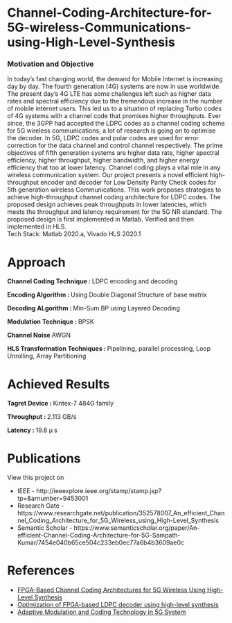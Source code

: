 # Channel-Coding-Architecture-for-5G-wireless-Communications-using-High-Level-Synthesis
<h3>Motivation and Objective </h3>
In today’s fast changing world, the demand for Mobile Internet is increasing day by day. The fourth generation (4G) systems are now in use worldwide. The present day’s 4G LTE has some challenges left such as higher data rates and spectral efficiency due to the tremendous increase in the number of mobile internet users. This led us to a situation of replacing Turbo codes of 4G systems with a channel code that promises higher throughputs. Ever since, the 3GPP had accepted the LDPC codes as a channel coding scheme for 5G wireless communications, a lot of research is going on to optimise the decoder. In 5G, LDPC codes and polar codes are used for error correction for the data channel and control channel respectively. The prime objectives of fifth generation systems are higher data rate, higher spectral efficiency, higher throughput, higher bandwidth, and higher energy efficiency that too at lower latency. Channel coding plays a vital role in any wireless communication system. Our project presents a novel efficient high-throughput encoder and decoder for Low Density Parity Check codes for 5th generation wireless Communications. This work proposes strategies to achieve high-throughput channel coding architecture
for LDPC codes. The proposed design achieves peak throughputs in lower latencies, which meets the throughput and latency requirement for the 5G NR standard. The proposed design is first implemented in Matlab. Verified and then implemented in HLS. 
<br>
Tech Stack: Matlab 2020.a, Vivado HLS 2020.1 
<br>
<h1>Approach</h1>
<p> <b> Channel Coding Technique : </b> LDPC encoding and decoding </p>
<p> <b> Encoding Algorithm : </b> Using Double Diagonal Structure of base matrix </p>
<p> <b> Decoding ALgorithm : </b> Min-Sum BP using Layered Decoding </p>
<p> <b> Modulation Technique : </b> BPSK</p>
<p> <b> Channel Noise </b> AWGN </p>
<p> <b> HLS Transformation Techniques : </b> Pipelining, parallel processing, Loop Unrolling, Array Partitioning </p>

<h1>Achieved Results </h1>
<p> <b> Tagret Device : </b> Kintex-7 484G family </p>
<p> <b> Throughput : </b> 2.113 GB/s</p>
<p> <b> Latency : </b> 19.8 &micro s </p>

<h1> Publications </h1>
<p> View this project on </p>
 <ul>
  <li> IEEE - http://ieeexplore.ieee.org/stamp/stamp.jsp?tp=&arnumber=9453001 </li>
  <li> Research Gate - https://www.researchgate.net/publication/352578007_An_efficient_Channel_Coding_Architecture_for_5G_Wireless_using_High-Level_Synthesis </li>
  <li> Semantic Scholar - https://www.semanticscholar.org/paper/An-efficient-Channel-Coding-Architecture-for-5G-Sampath-Kumar/7454e040b65ce504c233eb0ec77a6b4b3609ae0c </li>
  </ul>

<h1>References</h1>
<ul>
<li> <a href="https://www.hindawi.com/journals/ijrc/2017/3689308/">FPGA-Based Channel Coding Architectures for 5G Wireless Using High-Level Synthesis</a> </li>
<li> <a href="https://dl.acm.org/doi/10.1145/3290420.3290441">Optimization of FPGA-based LDPC decoder using high-level synthesis</a> </li>
<li> <a href="https://ieeexplore.ieee.org/abstract/document/9148457">Adaptive Modulation and Coding Technology in 5G System</a> </li>
</ul>
